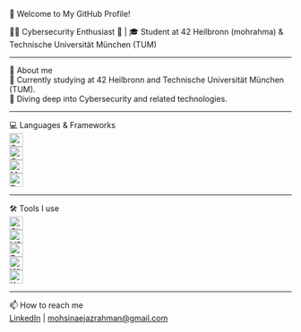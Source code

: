 👋 Welcome to My GitHub Profile!  

🧑‍💻 Cybersecurity Enthusiast 🔐  | 🎓 Student at 42 Heilbronn (mohrahma) & Technische Universität München (TUM)

---

🌟 About me  
📍 Currently studying at 42 Heilbronn and Technische Universität München (TUM).  
🌱 Diving deep into Cybersecurity and related technologies.  

---

💻 Languages & Frameworks  
<img src="https://cdn.jsdelivr.net/gh/devicons/devicon/icons/c/c-original.svg" alt="C" width="24" height="24"/>  
<img src="https://cdn.jsdelivr.net/gh/devicons/devicon/icons/cplusplus/cplusplus-original.svg" alt="C++" width="24" height="24"/>  
<img src="https://cdn.jsdelivr.net/gh/devicons/devicon/icons/matlab/matlab-original.svg" alt="Matlab" width="24" height="24"/>  
<img src="https://cdn.jsdelivr.net/gh/devicons/devicon/icons/bash/bash-original.svg" alt="Bash" width="24" height="24"/>

---

🛠️ Tools I use  
<img src="https://cdn.jsdelivr.net/gh/devicons/devicon/icons/git/git-original.svg" alt="Git" width="24" height="24"/>  
<img src="https://cdn.jsdelivr.net/gh/devicons/devicon/icons/vscode/vscode-original.svg" alt="VSCode" width="24" height="24"/>  
<img src="https://cdn.jsdelivr.net/gh/devicons/devicon/icons/docker/docker-original.svg" alt="Docker" width="24" height="24"/>  
<img src="https://upload.wikimedia.org/wikipedia/commons/4/4f/Wireshark_Logo.svg" alt="Wireshark" width="24" height="24"/>  
<img src="https://upload.wikimedia.org/wikipedia/commons/3/31/Kali_Linux_logo.svg" alt="Kali Linux" width="24" height="24"/>

---

📫 How to reach me  
[LinkedIn](https://de.linkedin.com/in/mohsin-rahman-4933842a5) | mohsinaejazrahman@gmail.com
